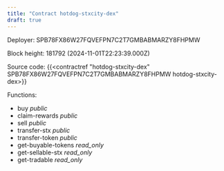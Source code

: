 ```yaml
---
title: "Contract hotdog-stxcity-dex"
draft: true
---
```

Deployer: SPB78FX86W27FQVEFPN7C2T7GMBABMARZY8FHPMW


 



Block height: 181792 (2024-11-01T22:23:39.000Z)

Source code: {{<contractref "hotdog-stxcity-dex" SPB78FX86W27FQVEFPN7C2T7GMBABMARZY8FHPMW hotdog-stxcity-dex>}}

Functions:

* buy _public_
* claim-rewards _public_
* sell _public_
* transfer-stx _public_
* transfer-token _public_
* get-buyable-tokens _read_only_
* get-sellable-stx _read_only_
* get-tradable _read_only_
